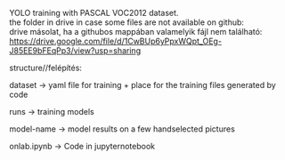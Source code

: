 YOLO training with PASCAL VOC2012 dataset.  
the folder in drive in case some files are not available on github:  
drive másolat, ha a githubos mappában valamelyik fájl nem található:  
https://drive.google.com/file/d/1CwBUp6yPpxWQpt_OEg-J85EE9bFEqPp3/view?usp=sharing  

structure//felépítés:  

dataset -> yaml file for training + place for the training files generated by code  

runs -> training models  

model-name -> model results on a few handselected pictures  

onlab.ipynb -> Code in jupyternotebook  

